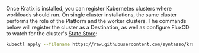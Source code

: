 Once Kratix is installed, you can register Kubernetes clusters where workloads should run.
On single cluster installations, the same cluster performs the role of the Platform and
the worker clusters. The commands below will register the cluster as a Destination, as well as configure
FluxCD to watch for the cluster's [State Store](/docs/main/05-reference/06-statestore/01-statestore.md):

```bash
kubectl apply --filename https://raw.githubusercontent.com/syntasso/kratix/main/distribution/single-cluster/config-all-in-one.yaml
```
